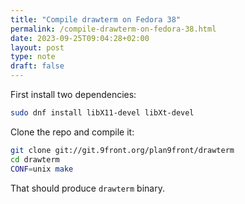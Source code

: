 ```yaml
---
title: "Compile drawterm on Fedora 38"
permalink: /compile-drawterm-on-fedora-38.html
date: 2023-09-25T09:04:28+02:00
layout: post
type: note
draft: false
---
```


First install two dependencies:

```sh
sudo dnf install libX11-devel libXt-devel
```

Clone the repo and compile it:

```sh
git clone git://git.9front.org/plan9front/drawterm
cd drawterm
CONF=unix make
```

That should produce `drawterm` binary.
